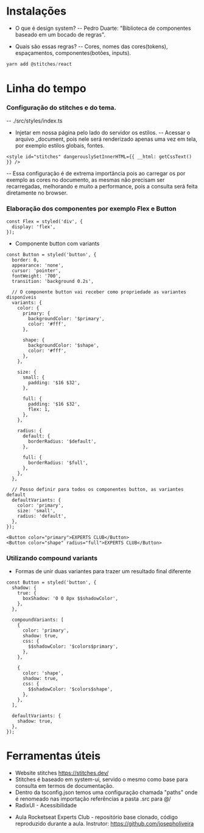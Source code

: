 # Instalações

- O que é design system?
  -- Pedro Duarte: "Biblioteca de componentes baseado em um bocado de regras".

- Quais são essas regras?
  -- Cores, nomes das cores(tokens), espaçamentos, componentes(botões, inputs).

```js
yarn add @stitches/react
```

# Linha do tempo

### Configuração do stitches e do tema.

-- ./src/styles/index.ts

- Injetar em nossa página pelo lado do servidor os estilos.
  -- Acessar o arquivo \_document, pois nele será renderizado apenas uma vez em tela, por exemplo estilos globais, fontes.

```tsx
<style id="stitches" dangerouslySetInnerHTML={{ __html: getCssText() }} />
```

-- Essa configuração é de extrema importância pois ao carregar os por exemplo as cores no documento, as mesmas não precisam ser recarregadas,
melhorando e muito a performance, pois a consulta será feita diretamente no browser.

### Elaboração dos componentes por exemplo Flex e Button

```tsx
const Flex = styled('div', {
  display: 'flex',
});
```

- Componente button com variants

```tsx
const Button = styled('button', {
  border: 0,
  appearance: 'none',
  cursor: 'pointer',
  fontWeight: '700',
  transition: 'background 0.2s',

  // O componente button vai receber como propriedade as variantes disponíveis
  variants: {
    color: {
      primary: {
        backgroundColor: '$primary',
        color: '#fff',
      },

      shape: {
        backgroundColor: '$shape',
        color: '#fff',
      },
    },

    size: {
      small: {
        padding: '$16 $32',
      },

      full: {
        padding: '$16 $32',
        flex: 1,
      },
    },

    radius: {
      default: {
        borderRadius: '$default',
      },

      full: {
        borderRadius: '$full',
      },
    },
  },

  // Posso definir para todos os componentes button, as variantes default
  defaultVariants: {
    color: 'primary',
    size: 'small',
    radius: 'default',
  },
});
```

```tsx
<Button color="primary">EXPERTS CLUB</Button>
<Button color="shape" radius="full">EXPERTS CLUB</Button>
```

### Utilizando compound variants

- Formas de unir duas variantes para trazer um resultado final diferente

```tsx
const Button = styled('button', {
  shadow: {
    true: {
      boxShadow: '0 0 8px $$shadowColor',
    },
  },

  compoundVariants: [
    {
      color: 'primary',
      shadow: true,
      css: {
        $$shadowColor: '$colors$primary',
      },
    },

    {
      color: 'shape',
      shadow: true,
      css: {
        $$shadowColor: '$colors$shape',
      },
    },
  ],

  defaultVariants: {
    shadow: true,
  },
});
```

# Ferramentas úteis

- Website stitches https://stitches.dev/
- Stitches é baseado em system-ui, servido o mesmo como base para consulta em termos de documentação.
- Dentro da tsconfig.json temos uma configuração chamada "paths" onde é renomeado nas importação referências a pasta .src para @/
- RadixUI - Acessibilidade


* Aula Rocketseat Experts Club - repositório base clonado, código reproduzido durante a aula.
Instrutor: https://github.com/josepholiveira
